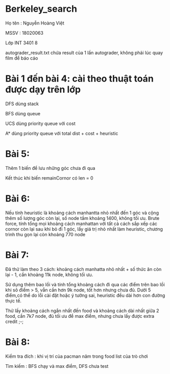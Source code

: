 # Berkeley_search

Họ tên : Nguyễn Hoàng Việt

MSSV : 18020063

Lớp INT 3401 8

autograder_result.txt chứa result của 1 lần autograder, không phải lúc quay film để báo cáo

# Bài 1 đến bài 4: cài theo thuật toán được dạy trên lớp

DFS dùng stack

BFS dùng queue

UCS dùng priority queue với cost

A* dùng priority queue với total dist + cost + heuristic

# Bài 5:
Thêm 1 biến để lưu những góc chưa đi qua

Kết thúc khi biến remainCornor có len = 0

# Bài 6:
Nếu tính heuristic là khoảng cách manhantta nhỏ nhất đến 1 góc và cộng thêm số lượng góc còn lại, số node tầm khoảng 1400, không tối ưu. Brute force, tính tổng mọi khoảng cách manhattan với tất cả cách sắp xếp các cornor còn lại sau khi bỏ đi 1 góc, lấy giá trị nhỏ nhất làm heuristic, chương trình thu gọn lại còn khoảng 770 node

# Bài 7:
Đã thử làm theo 3 cách: khoảng cách manhatta nhỏ nhất + số thức ăn còn lại - 1, cần khoảng 11k node, không tối ưu.

Sử dụng thêm bao lồi và tính tổng khoảng cách đi qua các điểm trên bao lồi khi sô điểm > 5, vẫn cần hơn 9k node, tốt hơn nhưng chưa đủ. Dưới 5 điểm,có thể do lỗi cài đặt hoặc ý tưởng sai, heuristic đều dài hơn con đường thực tế.

Thử lấy khoảng cách ngắn nhất đến food và khoảng cách dài nhất giữa 2 food, cần 7k7 node, đủ tối ưu để max điểm, nhưng chưa lấy được extra credit ;-;

# Bài 8:
Kiểm tra đích : khi vị trí của pacman năm trong food list của trò chơi

Tìm kiếm : BFS chạy và max điểm, DFS chưa test
